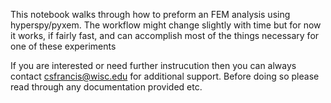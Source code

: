 This notebook walks through how to preform an FEM analysis using hyperspy/pyxem.  The workflow might change slightly with 
time but for now it works, if fairly fast, and can accomplish most of the things necessary for one of these experiments

If you are interested or need further instrucution then you can always contact csfrancis@wisc.edu for
additional support.  Before doing so please read through any documentation provided etc. 
